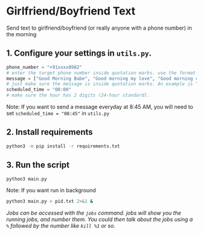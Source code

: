 # Girlfriend/Boyfriend Text
Send text to girlfriend/boyfriend (or really anyone with a phone number) in the morning

## 1. Configure your settings in `utils.py`.
```py
phone_number = "+91xxxx8982"
# enter the target phone number inside quotation marks. use the format "+9170xxxx765"
message = ["Good Morning Babe", "Good morning my love", "Good morning cutie 😊"]
# just make sure the message is inside quotation marks. An example is "Did you sleep well?"
scheduled_time = "08:00"
# make sure the hour has 2 digits (24-hour standard).
```

Note: If you want to send a message everyday at 8:45 AM, you will need to set `scheduled_time = "08:45"` in `utils.py`

## 2. Install requirements
```bash
python3 -m pip install -r requirements.txt
```

## 3. Run the script
```bash
python3 main.py
```
Note: If you want run in background

```bash
python3 main.py > pid.txt 2>&1 & 
```
*Jobs can be accessed with the `jobs` command. jobs will show you the running jobs, and number them. You could then talk about the jobs using a `%` followed by the number like `kill %1` or so.*
